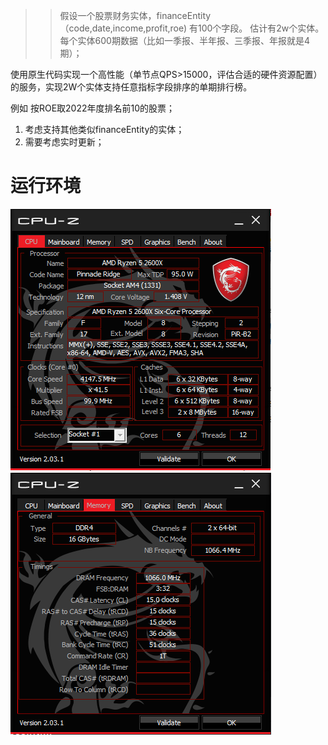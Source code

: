 >>假设一个股票财务实体，financeEntity（code,date,income,profit,roe) 有100个字段。
估计有2w个实体。每个实体600期数据（比如一季报、半年报、三季报、年报就是4期）；

使用原生代码实现一个高性能（单节点QPS>15000，评估合适的硬件资源配置）的服务，实现2W个实体支持任意指标字段排序的单期排行榜。


例如 按ROE取2022年度排名前10的股票；

1. 考虑支持其他类似financeEntity的实体；
2. 需要考虑实时更新；


# 运行环境

![img.png](img.png)
![img_1.png](img_1.png)
